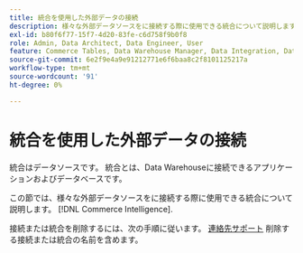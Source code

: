 ```yaml
---
title: 統合を使用した外部データの接続
description: 様々な外部データソースをに接続する際に使用できる統合について説明します。 [!DNL Commerce Intelligence].
exl-id: b80f6f77-15f7-4d20-83fe-c6d758f9b0f8
role: Admin, Data Architect, Data Engineer, User
feature: Commerce Tables, Data Warehouse Manager, Data Integration, Data Import/Export
source-git-commit: 6e2f9e4a9e91212771e6f6baa8c2f8101125217a
workflow-type: tm+mt
source-wordcount: '91'
ht-degree: 0%

---
```


# 統合を使用した外部データの接続

統合はデータソースです。 統合とは、Data Warehouseに接続できるアプリケーションおよびデータベースです。

この節では、様々な外部データソースをに接続する際に使用できる統合について説明します。 [!DNL Commerce Intelligence].

接続または統合を削除するには、次の手順に従います。 [連絡先サポート](https://experienceleague.adobe.com/docs/commerce-knowledge-base/kb/troubleshooting/miscellaneous/mbi-service-policies.html) 削除する接続または統合の名前を含めます。
